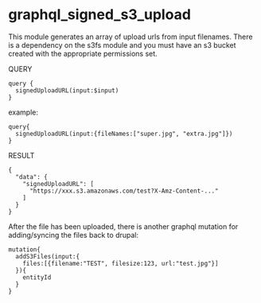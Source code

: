 # graphql_signed_s3_upload


This module generates an array of upload urls from input filenames. There is a dependency on the s3fs module and you must have an s3 bucket created with the appropriate permissions set. 


QUERY 
```$xslt
query {
  signedUploadURL(input:$input)
}
```

example: 
```$xslt
query{
  signedUploadURL(input:{fileNames:["super.jpg", "extra.jpg"]})
}
```


RESULT
```$xslt
{
  "data": {
    "signedUploadURL": [
      "https://xxx.s3.amazonaws.com/test?X-Amz-Content-..."
    ]
  }
}
```

After the file has been uploaded, there is another graphql mutation for adding/syncing the files back to drupal: 

```$xslt
mutation{
  addS3Files(input:{
    files:[{filename:"TEST", filesize:123, url:"test.jpg"}]
  }){
    entityId
  }
}
```